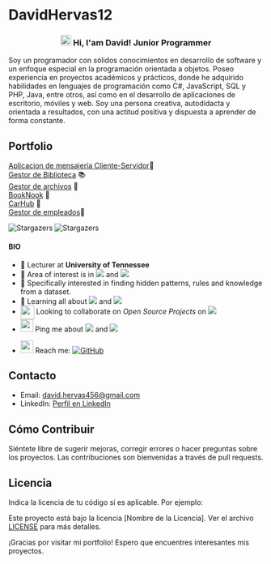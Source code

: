 # DavidHervas12
<h3 align="center"> 
    <img src="https://media.giphy.com/media/hvRJCLFzcasrR4ia7z/giphy.gif" width="21"></a> Hi, I'am David! Junior Programmer
</h3> 

Soy un programador con sólidos conocimientos en desarrollo de software y un enfoque especial en la
programación orientada a objetos. Poseo experiencia en proyectos académicos y prácticos, donde he adquirido
habilidades en lenguajes de programación como C#, JavaScript, SQL y PHP, Java, entre otros, así como en el
desarrollo de aplicaciones de escritorio, móviles y web. Soy una persona creativa, autodidacta y orientada a
resultados, con una actitud positiva y dispuesta a aprender de forma constante.

## Portfolio

[Aplicacion de mensajería Cliente-Servidor](https://github.com/DavidHervas12/Aplicacion_comunicacion_cliente_servidor.git)📧  
[Gestor de Biblioteca](https://github.com/DavidHervas12/Gestor_de_Biblioteca.git) 📚  
[Gestor de archivos](https://github.com/DavidHervas12/Gestor_de_Archivos.git) 📂  
[BookNook](https://github.com/DavidHervas12/BookNook_PHP.git) 📖  
[CarHub](https://github.com/dreixxx/CarHub.git) 🚗  
[Gestor de empleados](https://github.com/DavidHervas12/Employee-entry-and-exit-management-application.git)🔧

<img alt="Stargazers" src="http://github-profile-summary-cards.vercel.app/api/cards/profile-details?username=DavidHervas12&theme=github_dark">
<img alt="Stargazers" src="http://github-profile-summary-cards.vercel.app/api/cards/most-commit-language?username=DavidHervas12&theme=github_dark&exclude=Blade">

#### BIO

- 🏢 Lecturer at **University of Tennessee**
- 🔭 Area of interest is in <img src="https://img.shields.io/badge/Pattern Recognition-green"> and <img src="https://img.shields.io/badge/Anomaly Identification-red">
- 🎯 Specifically interested in finding hidden patterns, rules and knowledge from a dataset.
- 🌱 Learning all about <img src="https://img.shields.io/badge/Artificial Intelligence-brown"> and <img src="https://img.shields.io/badge/Cyber Security-008080">
- <img align ='center' width ='27' src='https://media.giphy.com/media/LnQjpWaON8nhr21vNW/giphy.gif'> Looking to collaborate on *Open Source Projects* on <img src="https://img.shields.io/badge/Machine Learning-blue">
- <img src="https://github.com/SP-XD/SP-XD/blob/main/images/message.gif?raw=true" width="25"/> Ping me about <img src="https://img.shields.io/badge/Data Mining-yellow"> and <img src="https://img.shields.io/badge/Data Visualization-purple">
<!--- &nbsp;<img src="https://github.com/SP-XD/SP-XD/blob/main/images/lightning.gif?raw=true" width="12"/>&nbsp;&nbsp; Fun fact: Vegetarian🌿 | huge fan of Harry Potter🧙 | love feeding birds 🕊 | enjoy cooking and hosting dinner <img align ='center' width ='20' src='https://media2.giphy.com/media/UQDSBzfyiBKvgFcSTw/giphy.gif?cid=ecf05e47p3cd513axbek3f56ti3jzizq8hincw20jauyyfyw&rid=giphy.gif'>
- <img src="https://emojis.slackmojis.com/emojis/images/1621024394/39092/cat-roll.gif?1621024394" width="20" />&nbsp; I enjoy listening music 🎧 going to gym 🏋️‍♂️ play badminton 🏸 and traveling <img src="https://media.giphy.com/media/VgCDAzcKvsR6OM0uWg/giphy.gif" width="30">🏝️🗻🌄🗿<img align ='center' width ='20' src="https://github.com/TheDudeThatCode/TheDudeThatCode/blob/master/Assets/Earth.gif" width="18">-->
- <img src="https://github.com/SP-XD/SP-XD/blob/main/images/letterbox.gif?raw=true" width="25"/> Reach me: <a href="mailto:milaanparmar9@gmail.com" target="_blank"><img alt="GitHub" src="https://img.shields.io/badge/-milaanparmar9@gmail.com-c14438?style=flat-square&logo=Gmail&logoColor=white"></a>

## Contacto

- Email: david.hervas456@gmail.com
- LinkedIn: [Perfil en LinkedIn](https://www.linkedin.com/tuperfil)

## Cómo Contribuir

Siéntete libre de sugerir mejoras, corregir errores o hacer preguntas sobre los proyectos. Las contribuciones son bienvenidas a través de pull requests.

## Licencia

Indica la licencia de tu código si es aplicable. Por ejemplo:

Este proyecto está bajo la licencia [Nombre de la Licencia]. Ver el archivo [LICENSE](/LICENSE) para más detalles.

¡Gracias por visitar mi portfolio! Espero que encuentres interesantes mis proyectos.
